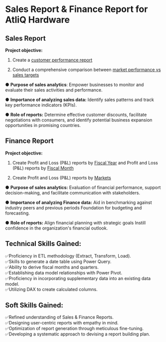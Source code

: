 # Sales Report & Finance Report for AtliQ Hardware     

##  Sales Report
**Project objective:**

1. Create a [customer performance report](https://github.com/Hardip001/Sales-Analytics-FMCG/blob/main/Customer%20Performance%20Report.pdf)

2. Conduct a comprehensive comparison between [market performance vs sales targets](https://github.com/Hardip001/Sales-Analytics-FMCG/blob/main/Market%20Performance%20vs%20Target%20Report.pdf)

 ● **Purpose of sales analytics**: Empower businesses to monitor and evaluate their sales activities and performance.

● **Importance of analyzing sales data:** Identify sales patterns and track key performance indicators (KPIs).

● **Role of reports:** Determine effective customer discounts, facilitate negotiations with consumers, and identify potential business expansion opportunities in promising countries.

##  Finance Report
**Project objective:**

1. Create Profit and Loss (P&L) reports by [Fiscal Year](https://github.com/Hardip001/Sales-Analytics-FMCG/blob/main/P%26L%20Statement%20by%20Fiscal%20Year.pdf) and Profit and Loss (P&L) reports by [Fiscal Month]()

2. Create Profit and Loss (P&L) reports by [Markets]()

● **Purpose of sales analytics:** Evaluation of financial performance, support decision-making, and facilitate communication with stakeholders.

● **Importance of analyzing Finance data:** Aid in benchmarking against industry peers and previous periods Foundation for budgeting and forecasting.

● **Role of reports:** Align financial planning with strategic goals Instill confidence in the organization's financial outlook.

##  Technical Skills Gained:
✅️Proficiency in ETL methodology (Extract, Transform, Load).                              
✅️Skills to generate a date table using Power Query.                                  
✅️Ability to derive fiscal months and quarters.                                     
✅️Establishing data model relationships with Power Pivot.                                    
✅️Proficiency in incorporating supplementary data into an existing data model.              
✅️Utilizing DAX to create calculated columns.

##  Soft Skills Gained:
✅️Refined understanding of Sales & Finance Reports.                                        
✅️Designing user-centric reports with empathy in mind.                                 
✅️Optimization of report generation through meticulous fine-tuning.                         
✅️Developing a systematic approach to devising a report building plan.
